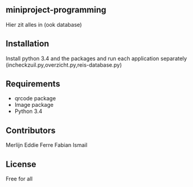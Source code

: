## miniproject-programming
Hier zit alles in (ook database)

## Installation
Install python 3.4 and the packages and run each application separately (incheckzuil.py,overzicht.py,reis-database.py)

## Requirements

- qrcode package
- Image package
- Python 3.4

## Contributors

Merlijn
Eddie
Ferre
Fabian
Ismail

## License

Free for all